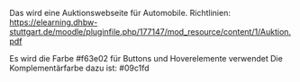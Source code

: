 Das wird eine Auktionswebseite für Automobile.
Richtlinien: https://elearning.dhbw-stuttgart.de/moodle/pluginfile.php/177147/mod_resource/content/1/Auktion.pdf

Es wird die Farbe #f63e02 für Buttons und Hoverelemente verwendet
Die Komplementärfarbe dazu ist: #09c1fd
